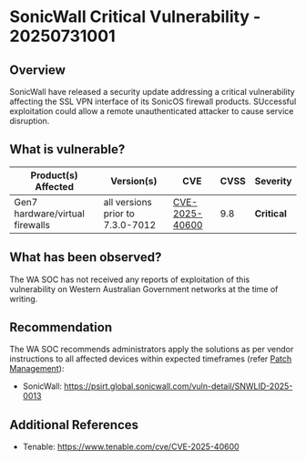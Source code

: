 # SonicWall Critical Vulnerability - 20250731001

## Overview

SonicWall have released a security update addressing a critical vulnerability affecting the SSL VPN interface of its SonicOS firewall products. SUccessful exploitation could allow a remote unauthenticated attacker to cause service disruption.

## What is vulnerable?

| Product(s) Affected             | Version(s)                            | CVE                                                               | CVSS | Severity     |
| ------------------------------- | ------------------------------------- | ----------------------------------------------------------------- | ---- | ------------ |
| Gen7 hardware/virtual firewalls | all versions prior to 7.3.0-7012 | [CVE-2025-40600](https://nvd.nist.gov/vuln/detail/CVE-2025-40600) | 9.8  | **Critical** |

## What has been observed?

The WA SOC has not received any reports of exploitation of this vulnerability on Western Australian Government networks at the time of writing.

## Recommendation

The WA SOC recommends administrators apply the solutions as per vendor instructions to all affected devices within expected timeframes (refer [Patch Management](../guidelines/patch-management.md)):

- SonicWall: <https://psirt.global.sonicwall.com/vuln-detail/SNWLID-2025-0013>

## Additional References

- Tenable: <https://www.tenable.com/cve/CVE-2025-40600>
